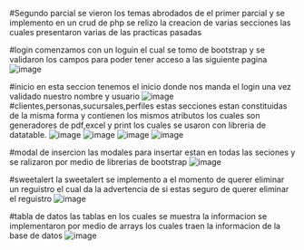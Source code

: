 #Segundo parcial 
se vieron los temas abrodados de el primer parcial y se implemento en un crud de php 
se relizo la creacion de varias secciones las cuales presentaron varias de las practicas pasadas

#login
comenzamos con un loguin el cual se tomo de bootstrap y se validaron los campos para poder tener acceso a las siguiente pagina
![image](https://github.com/LuisMortiz/Proyecto_Primer_Parcial/assets/159592203/02fc0ff3-f536-49c0-9f34-933fd0f88872)

#inicio 
en esta seccion tenemos el inicio donde nos manda el login una vez validado nuestro nombre y usuario
![image](https://github.com/LuisMortiz/Proyecto_Primer_Parcial/assets/159592203/881f7860-7929-4d99-b259-f642b1cde5ec)
#clientes,personas,sucursales,perfiles
estas secciones estan constituidas de la misma forma y contienen los mismos atributos los cuales son generadores de pdf,excel y  print los cuales se usaron con libreria de datatable.
![image](https://github.com/LuisMortiz/Proyecto_Primer_Parcial/assets/159592203/8d334b52-2d16-41df-b253-ee875d6ce7ad)
![image](https://github.com/LuisMortiz/Proyecto_Primer_Parcial/assets/159592203/67cbf14c-4721-4eb9-9b3d-6f591b57819e)
![image](https://github.com/LuisMortiz/Proyecto_Primer_Parcial/assets/159592203/b257d475-c916-42d0-bb8d-85b37e8e4da9)
![image](https://github.com/LuisMortiz/Proyecto_Primer_Parcial/assets/159592203/472011cd-24c7-45a5-aa47-1d405f015774)

#modal de insercion
las modales para insertar estan en todas las seciones y se ralizaron por medio de librerias de bootstrap
![image](https://github.com/LuisMortiz/Proyecto_Primer_Parcial/assets/159592203/21c60a64-9bb4-43a9-90b5-2cd1e5ddcf80)

#sweetalert
la sweetalert se implemento a el momento de querer eliminar un reguistro el cual da la advertencia de si estas seguro de querer eliminar el reguistro 
![image](https://github.com/LuisMortiz/Proyecto_Primer_Parcial/assets/159592203/a352bb38-90a0-4631-875a-6fbfc1090ca5)

#tabla de datos
las tablas en los cuales se muestra la informacion se implementaron por medio de arrays los cuales traen la informacion de la base de datos
![image](https://github.com/LuisMortiz/Proyecto_Primer_Parcial/assets/159592203/f3c0f2ca-3859-4379-ae0b-8887400ba2bc)











